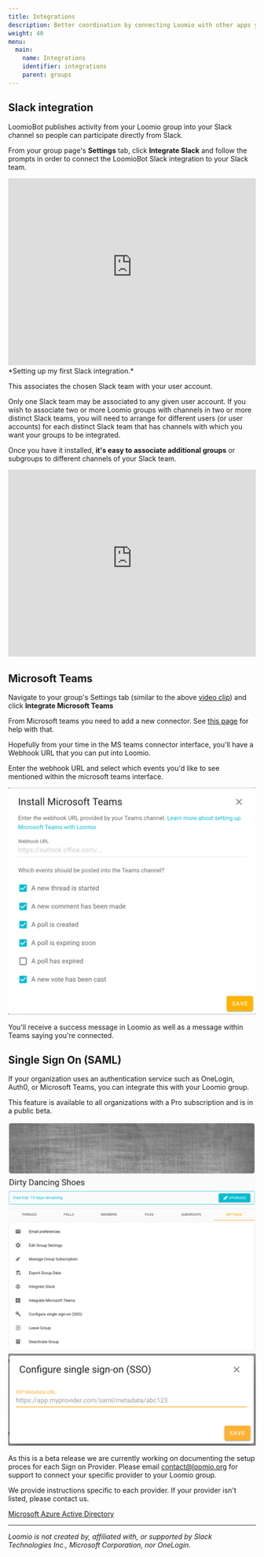 ```yaml
---
title: Integrations
description: Better coordination by connecting Loomio with other apps you use.
weight: 40
menu:
  main:
    name: Integrations
    identifier: integrations
    parent: groups
---
```


## Slack integration
LoomioBot publishes activity from your Loomio group into your Slack channel so people can participate directly from Slack.

From your group page's **Settings** tab, click **Integrate Slack** and follow the prompts in order to connect the LoomioBot Slack integration to your Slack team.

<iframe width="100%" height="380px" src="https://www.youtube-nocookie.com/embed/ZwZD4ecfaM4" frameborder="0" allowfullscreen></iframe>
*Setting up my first Slack integration.*

This associates the chosen Slack team with your user account.

Only one Slack team may be associated to any given user account. If you wish to associate two or more Loomio groups with channels in two or more distinct Slack teams, you will need to arrange for different users (or user accounts) for each distinct Slack team that has channels with which you want your groups to be integrated.

Once you have it installed, **it's easy to associate additional groups** or subgroups to different channels of your Slack team.

<iframe width="100%" height="380px" src="https://www.youtube-nocookie.com/embed/u2H3HEsvTAQ" frameborder="0" allowfullscreen></iframe>

## Microsoft Teams

Navigate to your group's Settings tab (similar to the above [video clip](#set-up-slack-integration)) and click **Integrate Microsoft Teams**

From Microsoft teams you need to add a new connector. See [this page](https://kb.itglue.com/hc/en-us/articles/115001798191-Setting-up-Microsoft-Teams-webhook-notifications) for help with that.

Hopefully from your time in the MS teams connector interface, you'll have a Webhook URL that you can put into Loomio.

Enter the webhook URL and select which events you'd like to see mentioned within the microsoft teams interface.

![](ms_teams_integration.png)

You'll receive a success message in Loomio as well as a message within Teams saying you're connected.

## Single Sign On (SAML)

If your organization uses an authentication service such as OneLogin, Auth0, or Microsoft Teams, you can integrate this with your Loomio group.

This feature is available to all organizations with a Pro subscription and is in a public beta.

![](sso_from_settings_tab.png)
![](sso_form.png)

As this is a beta release we are currently working on documenting the setup proces for each Sign on Provider. Please email contact@loomio.org for support to connect your specific provider to your Loomio group.

We provide instructions specific to each provider. If your provider isn't listed, please contact us.

[Microsoft Azure Active Directory](../configure_azure_sso)

---

_Loomio is not created by, affiliated with, or supported by Slack Technologies Inc., Microsoft Corporation, nor OneLogin._
